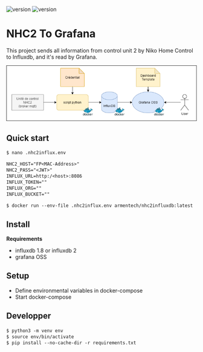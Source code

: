 ![version](https://img.shields.io/badge/licence-GNU-blue)
![version](https://img.shields.io/badge/version-v0.1.3-green)

# NHC2 To Grafana

This project sends all information from control unit 2 by Niko Home Control to Influxdb, and it's read by Grafana.

![schema](docs/schema.png)

## Quick start
```
$ nano .nhc2influx.env
```
```
NHC2_HOST="FP<MAC-Address>"
NHC2_PASS="<JWT>"
INFLUX_URL=http:/<host>:8086
INFLUX_TOKEN=""
INFLUX_ORG=""
INFLUX_BUCKET=""
```
```
$ docker run --env-file .nhc2influx.env armentech/nhc2influxdb:latest
```


## Install
**Requirements**
- influxdb 1.8 or influxdb 2
- grafana OSS

## Setup
- Define environmental variables in docker-compose
- Start docker-compose


## Developper

```
$ python3 -m venv env
$ source env/bin/activate
$ pip install --no-cache-dir -r requirements.txt
```